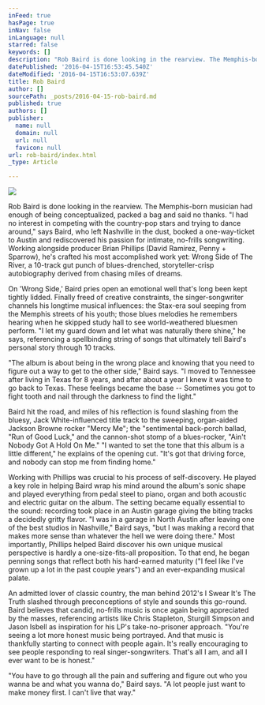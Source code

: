 ```yaml
---
inFeed: true
hasPage: true
inNav: false
inLanguage: null
starred: false
keywords: []
description: "Rob Baird is done looking in the rearview. The Memphis-born musician had enough of being conceptualized, packed a bag and said no thanks. “I had no interest in competing with the country-pop stars and trying to dance around,” says Baird, who left Nashville in the dust, booked a one-way-ticket to Austin and rediscovered his passion for intimate, no-frills songwriting. Working alongside producer Brian Phillips (David Ramirez, Penny + Sparrow), he’s crafted his most accomplished work yet: Wrong Side of The River, a 10-track gut punch of blues-drenched, storyteller-crisp autobiography derived from chasing miles of dreams.\_"
datePublished: '2016-04-15T16:53:45.540Z'
dateModified: '2016-04-15T16:53:07.639Z'
title: Rob Baird
author: []
sourcePath: _posts/2016-04-15-rob-baird.md
published: true
authors: []
publisher:
  name: null
  domain: null
  url: null
  favicon: null
url: rob-baird/index.html
_type: Article

---
```

![](https://the-grid-user-content.s3-us-west-2.amazonaws.com/176ddf70-6ad4-4159-9a2b-32d86ce58842.jpg)

Rob Baird is done looking in the rearview. The Memphis-born musician had enough of being conceptualized, packed a bag and said no thanks. "I had no interest in competing with the country-pop stars and trying to dance around," says Baird, who left Nashville in the dust, booked a one-way-ticket to Austin and rediscovered his passion for intimate, no-frills songwriting. Working alongside producer Brian Phillips (David Ramirez, Penny + Sparrow), he's crafted his most accomplished work yet: Wrong Side of The River, a 10-track gut punch of blues-drenched, storyteller-crisp autobiography derived from chasing miles of dreams. 

On 'Wrong Side,' Baird pries open an emotional well that's long been kept tightly lidded. Finally freed of creative constraints, the singer-songwriter channels his longtime musical influences: the Stax-era soul seeping from the Memphis streets of his youth; those blues melodies he remembers hearing when he skipped study hall to see world-weathered bluesmen perform. "I let my guard down and let what was naturally there shine," he says, referencing a spellbinding string of songs that ultimately tell Baird's personal story through 10 tracks. 

"The album is about being in the wrong place and knowing that you need to figure out a way to get to the other side," Baird says. "I moved to Tennessee after living in Texas for 8 years, and after about a year I knew it was time to go back to Texas. These feelings became the base -- Sometimes you got to fight tooth and nail through the darkness to find the light."

Baird hit the road, and miles of his reflection is found slashing from the bluesy, Jack White-influenced title track to the sweeping, organ-aided Jackson Browne rocker "Mercy Me"; the "sentimental back-porch ballad, "Run of Good Luck," and the cannon-shot stomp of a blues-rocker, "Ain't Nobody Got A Hold On Me." "I wanted to set the tone that this album is a little different," he explains of the opening cut. "It's got that driving force, and nobody can stop me from finding home." 

Working with Phillips was crucial to his process of self-discovery. He played a key role in helping Baird wrap his mind around the album's sonic shape and played everything from pedal steel to piano, organ and both acoustic and electric guitar on the album. The setting became equally essential to the sound: recording took place in an Austin garage giving the biting tracks a decidedly gritty flavor. "I was in a garage in North Austin after leaving one of the best studios in Nashville," Baird says, "but I was making a record that makes more sense than whatever the hell we were doing there." Most importantly, Phillips helped Baird discover his own unique musical perspective is hardly a one-size-fits-all proposition. To that end, he began penning songs that reflect both his hard-earned maturity ("I feel like I've grown up a lot in the past couple years") and an ever-expanding musical palate. 

An admitted lover of classic country, the man behind 2012's I Swear It's The Truth slashed through preconceptions of style and sounds this go-round. Baird believes that candid, no-frills music is once again being appreciated by the masses, referencing artists like Chris Stapleton, Sturgill Simpson and Jason Isbell as inspiration for his LP's take-no-prisoner approach. "You're seeing a lot more honest music being portrayed. And that music is thankfully starting to connect with people again. It's really encouraging to see people responding to real singer-songwriters. That's all I am, and all I ever want to be is honest." 

"You have to go through all the pain and suffering and figure out who you wanna be and what you wanna do," Baird says. "A lot people just want to make money first. I can't live that way."